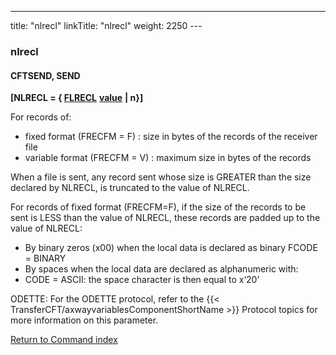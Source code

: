 ---
title: "nlrecl"
linkTitle: "nlrecl"
weight: 2250
---<span id="nlrecl"></span>

### nlrecl

<span id="nlrecl_CFTSEND"></span>

#### CFTSEND, SEND

**[NLRECL = { <u>FLRECL</u>** **<u>value</u>**
**&#124; n}]**

For records of:

- fixed
    format (FRECFM = F) : size in bytes of the records of the receiver file
- variable
    format (FRECFM = V) : maximum size in bytes of the records

When a file is sent, any record sent whose size is GREATER than the
size declared by NLRECL, is truncated to the value of NLRECL.

For records of fixed format (FRECFM=F), if the size of the records to
be sent is LESS than the value of NLRECL, these records are padded up
to the value of NLRECL:

- By
    binary zeros (x00) when the local data is declared as binary FCODE = BINARY
- By
    spaces when the local data are declared as alphanumeric with:
- CODE = ASCII:
    the space character is then equal to x‘20’

ODETTE: For the ODETTE protocol, refer to the {{< TransferCFT/axwayvariablesComponentShortName  >}} Protocol
topics for more information on this parameter.

[Return to Command index](../../)

